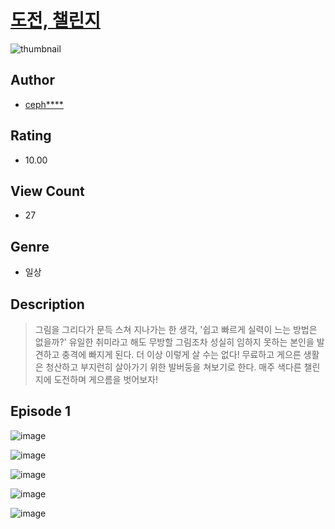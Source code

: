 # [도전, 챌린지](https://comic.naver.com/challenge/list?titleId=810676)
![thumbnail](https://image-comic.pstatic.net/user_contents_data/challenge_comic/2023/05/24/upload_3978148742265397813_480x623.jpeg)

## Author
- [ceph****](https://comic.naver.com/artistTitle?id=367019)

## Rating
- 10.00

## View Count
- 27

## Genre
- 일상

## Description
> 그림을 그리다가 문득 스쳐 지나가는 한 생각, '쉽고 빠르게 실력이 느는 방법은 없을까?' 유일한 취미라고 해도 무방할 그림조차 성실히 임하지 못하는 본인을 발견하고 충격에 빠지게 된다. 더 이상 이렇게 살 수는 없다! 무료하고 게으른 생활은 청산하고 부지런히 살아가기 위한 발버둥을 쳐보기로 한다. 매주 색다른 챌린지에 도전하며 게으름을 벗어보자!


## Episode 1
![image](https://image-comic.pstatic.net/user_contents_data/challenge_comic/2023/05/25/367019/upload_4120853269854761780.jpeg)

![image](https://image-comic.pstatic.net/user_contents_data/challenge_comic/2023/05/25/367019/upload_4049409208338244452.jpeg)

![image](https://image-comic.pstatic.net/user_contents_data/challenge_comic/2023/05/25/367019/upload_3847026680643661872.jpeg)

![image](https://image-comic.pstatic.net/user_contents_data/challenge_comic/2023/05/25/367019/upload_3546646701759738211.jpeg)

![image](https://image-comic.pstatic.net/user_contents_data/challenge_comic/2023/05/25/367019/upload_3703423671632017765.jpeg)
